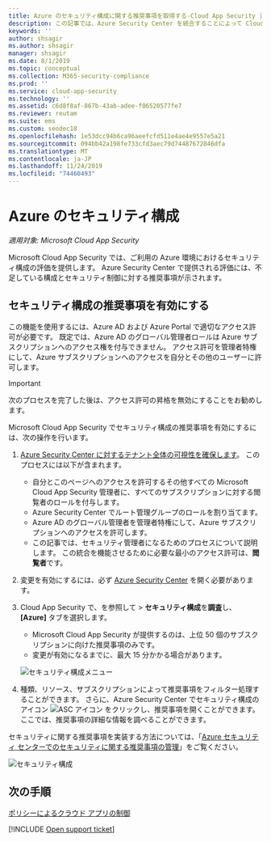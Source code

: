 ```yaml
---
title: Azure のセキュリティ構成に関する推奨事項を取得する-Cloud App Security |Microsoft Docs
description: この記事では、Azure Security Center を統合することによって Cloud App Security で セキュリティ構成の推奨事項を取得する方法について説明します。
keywords: ''
author: shsagir
ms.author: shsagir
manager: shsagir
ms.date: 8/1/2019
ms.topic: conceptual
ms.collection: M365-security-compliance
ms.prod: ''
ms.service: cloud-app-security
ms.technology: ''
ms.assetid: c6d8f8af-867b-43ab-adee-f06520577fe7
ms.reviewer: reutam
ms.suite: ems
ms.custom: seodec18
ms.openlocfilehash: 1e53dcc94b6ca96aeefcfd511e4ae4e9557e5a21
ms.sourcegitcommit: 094bb42a198fe733cfd3aec79d74487672846dfa
ms.translationtype: MT
ms.contentlocale: ja-JP
ms.lasthandoff: 11/24/2019
ms.locfileid: "74460493"
---
```

# <a name="security-configuration-for-azure"></a>Azure のセキュリティ構成

*適用対象: Microsoft Cloud App Security*

Microsoft Cloud App Security では、ご利用の Azure 環境におけるセキュリティ構成の評価を提供します。 Azure Security Center で提供される評価には、不足している構成とセキュリティ制御に対する推奨事項が示されます。

## <a name="enable-security-configuration-recommendations"></a>セキュリティ構成の推奨事項を有効にする

この機能を使用するには、Azure AD および Azure Portal で適切なアクセス許可が必要です。 既定では、Azure AD のグローバル管理者ロールは Azure サブスクリプションへのアクセス権を付与できません。 アクセス許可を管理者特権にして、Azure サブスクリプションへのアクセスを自分とその他のユーザーに許可します。

> [!IMPORTANT]
> 次のプロセスを完了した後は、アクセス許可の昇格を無効にすることをお勧めします。

Microsoft Cloud App Security でセキュリティ構成の推奨事項を有効にするには、次の操作を行います。

1. <a href="https://docs.microsoft.com/azure/security-center/security-center-management-groups" target="_blank">Azure Security Center に対するテナント全体の可視性を確保します</a>。 このプロセスには以下が含まれます。
   - 自分とこのページへのアクセスを許可するその他すべての Microsoft Cloud App Security 管理者に、すべてのサブスクリプションに対する閲覧者のロールを付与します。
   - Azure Security Center でルート管理グループのロールを割り当てます。
   - Azure AD のグローバル管理者を管理者特権にして、Azure サブスクリプションへのアクセスを許可します。
   - この記事では、セキュリティ管理者になるためのプロセスについて説明します。 この統合を機能させるために必要な最小のアクセス許可は、**閲覧者**です。

2. 変更を有効にするには、必ず <a href="https://ms.portal.azure.com/#blade/Microsoft_Azure_Security/SecurityMenuBlade/0" target="_blank">Azure Security Center</a> を開く必要があります。

3. Cloud App Security で、を参照して > **セキュリティ構成**を**調査**し、 **[Azure]** タブを選択します。
    - Microsoft Cloud App Security が提供するのは、上位 50 個のサブスクリプションに向けた推奨事項のみです。
    - 変更が有効になるまでに、最大 15 分かかる場合があります。

     ![セキュリティ構成メニュー](media/security-configuration-menu.png)

4. 種類、リソース、サブスクリプションによって推奨事項をフィルター処理することができます。 さらに、Azure Security Center でセキュリティ構成のアイコン ![ASC アイコン](./media/asc-icon.png) をクリックし、推奨事項を開くことができます。ここでは、推奨事項の詳細な情報を調べることができます。

セキュリティに関する推奨事項を実装する方法については、「[Azure セキュリティ センターでのセキュリティに関する推奨事項の管理](https://docs.microsoft.com/azure/security-center/security-center-recommendations)」をご覧ください。

   ![セキュリティ構成](media/security-configuration-azure.png)

## <a name="next-steps"></a>次の手順

[ポリシーによるクラウド アプリの制御](control-cloud-apps-with-policies.md)

[!INCLUDE [Open support ticket](includes/support.md)]